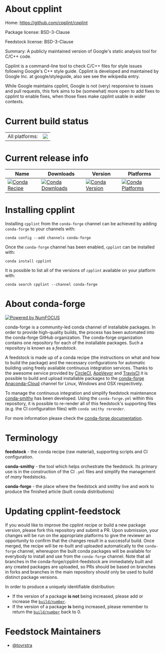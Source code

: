 About cpplint
=============

Home: https://github.com/cpplint/cpplint

Package license: BSD-3-Clause

Feedstock license: BSD-3-Clause

Summary: A publicly maintained version of Google's static analysis tool for C/C++ code.

Cpplint is a command-line tool to check C/C++ files for style issues
following Google's C++ style guide. Cpplint is developed and maintained by
Google Inc. at google/styleguide, also see see the wikipedia entry.

While Google maintains cpplint, Google is not (very) responsive to issues
and pull requests, this fork aims to be (somewhat) more open to add fixes to
cpplint to enable fixes, when those fixes make cpplint usable in wider
contexts.


Current build status
====================


<table><tr><td>All platforms:</td>
    <td>
      <a href="https://dev.azure.com/conda-forge/feedstock-builds/_build/latest?definitionId=6320&branchName=master">
        <img src="https://dev.azure.com/conda-forge/feedstock-builds/_apis/build/status/cpplint-feedstock?branchName=master">
      </a>
    </td>
  </tr>
</table>

Current release info
====================

| Name | Downloads | Version | Platforms |
| --- | --- | --- | --- |
| [![Conda Recipe](https://img.shields.io/badge/recipe-cpplint-green.svg)](https://anaconda.org/conda-forge/cpplint) | [![Conda Downloads](https://img.shields.io/conda/dn/conda-forge/cpplint.svg)](https://anaconda.org/conda-forge/cpplint) | [![Conda Version](https://img.shields.io/conda/vn/conda-forge/cpplint.svg)](https://anaconda.org/conda-forge/cpplint) | [![Conda Platforms](https://img.shields.io/conda/pn/conda-forge/cpplint.svg)](https://anaconda.org/conda-forge/cpplint) |

Installing cpplint
==================

Installing `cpplint` from the `conda-forge` channel can be achieved by adding `conda-forge` to your channels with:

```
conda config --add channels conda-forge
```

Once the `conda-forge` channel has been enabled, `cpplint` can be installed with:

```
conda install cpplint
```

It is possible to list all of the versions of `cpplint` available on your platform with:

```
conda search cpplint --channel conda-forge
```


About conda-forge
=================

[![Powered by NumFOCUS](https://img.shields.io/badge/powered%20by-NumFOCUS-orange.svg?style=flat&colorA=E1523D&colorB=007D8A)](http://numfocus.org)

conda-forge is a community-led conda channel of installable packages.
In order to provide high-quality builds, the process has been automated into the
conda-forge GitHub organization. The conda-forge organization contains one repository
for each of the installable packages. Such a repository is known as a *feedstock*.

A feedstock is made up of a conda recipe (the instructions on what and how to build
the package) and the necessary configurations for automatic building using freely
available continuous integration services. Thanks to the awesome service provided by
[CircleCI](https://circleci.com/), [AppVeyor](https://www.appveyor.com/)
and [TravisCI](https://travis-ci.com/) it is possible to build and upload installable
packages to the [conda-forge](https://anaconda.org/conda-forge)
[Anaconda-Cloud](https://anaconda.org/) channel for Linux, Windows and OSX respectively.

To manage the continuous integration and simplify feedstock maintenance
[conda-smithy](https://github.com/conda-forge/conda-smithy) has been developed.
Using the ``conda-forge.yml`` within this repository, it is possible to re-render all of
this feedstock's supporting files (e.g. the CI configuration files) with ``conda smithy rerender``.

For more information please check the [conda-forge documentation](https://conda-forge.org/docs/).

Terminology
===========

**feedstock** - the conda recipe (raw material), supporting scripts and CI configuration.

**conda-smithy** - the tool which helps orchestrate the feedstock.
                   Its primary use is in the construction of the CI ``.yml`` files
                   and simplify the management of *many* feedstocks.

**conda-forge** - the place where the feedstock and smithy live and work to
                  produce the finished article (built conda distributions)


Updating cpplint-feedstock
==========================

If you would like to improve the cpplint recipe or build a new
package version, please fork this repository and submit a PR. Upon submission,
your changes will be run on the appropriate platforms to give the reviewer an
opportunity to confirm that the changes result in a successful build. Once
merged, the recipe will be re-built and uploaded automatically to the
`conda-forge` channel, whereupon the built conda packages will be available for
everybody to install and use from the `conda-forge` channel.
Note that all branches in the conda-forge/cpplint-feedstock are
immediately built and any created packages are uploaded, so PRs should be based
on branches in forks and branches in the main repository should only be used to
build distinct package versions.

In order to produce a uniquely identifiable distribution:
 * If the version of a package **is not** being increased, please add or increase
   the [``build/number``](https://conda.io/docs/user-guide/tasks/build-packages/define-metadata.html#build-number-and-string).
 * If the version of a package **is** being increased, please remember to return
   the [``build/number``](https://conda.io/docs/user-guide/tasks/build-packages/define-metadata.html#build-number-and-string)
   back to 0.

Feedstock Maintainers
=====================

* [@tovrstra](https://github.com/tovrstra/)

